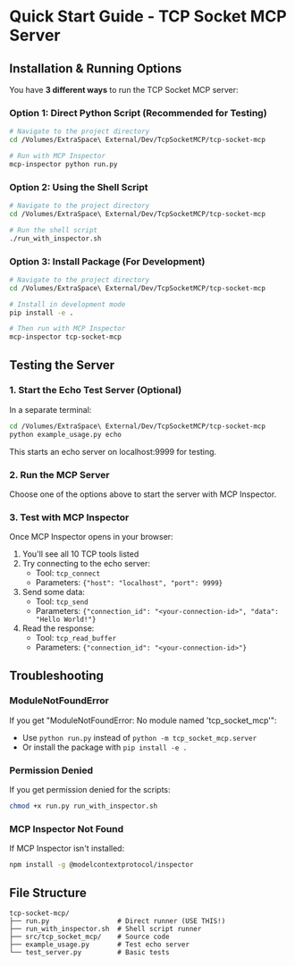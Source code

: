 # Quick Start Guide - TCP Socket MCP Server

## Installation & Running Options

You have **3 different ways** to run the TCP Socket MCP server:

### Option 1: Direct Python Script (Recommended for Testing)
```bash
# Navigate to the project directory
cd /Volumes/ExtraSpace\ External/Dev/TcpSocketMCP/tcp-socket-mcp

# Run with MCP Inspector
mcp-inspector python run.py
```

### Option 2: Using the Shell Script
```bash
# Navigate to the project directory
cd /Volumes/ExtraSpace\ External/Dev/TcpSocketMCP/tcp-socket-mcp

# Run the shell script
./run_with_inspector.sh
```

### Option 3: Install Package (For Development)
```bash
# Navigate to the project directory
cd /Volumes/ExtraSpace\ External/Dev/TcpSocketMCP/tcp-socket-mcp

# Install in development mode
pip install -e .

# Then run with MCP Inspector
mcp-inspector tcp-socket-mcp
```

## Testing the Server

### 1. Start the Echo Test Server (Optional)
In a separate terminal:
```bash
cd /Volumes/ExtraSpace\ External/Dev/TcpSocketMCP/tcp-socket-mcp
python example_usage.py echo
```
This starts an echo server on localhost:9999 for testing.

### 2. Run the MCP Server
Choose one of the options above to start the server with MCP Inspector.

### 3. Test with MCP Inspector
Once MCP Inspector opens in your browser:
1. You'll see all 10 TCP tools listed
2. Try connecting to the echo server:
   - Tool: `tcp_connect`
   - Parameters: `{"host": "localhost", "port": 9999}`
3. Send some data:
   - Tool: `tcp_send`
   - Parameters: `{"connection_id": "<your-connection-id>", "data": "Hello World!"}`
4. Read the response:
   - Tool: `tcp_read_buffer`
   - Parameters: `{"connection_id": "<your-connection-id>"}`

## Troubleshooting

### ModuleNotFoundError
If you get "ModuleNotFoundError: No module named 'tcp_socket_mcp'":
- Use `python run.py` instead of `python -m tcp_socket_mcp.server`
- Or install the package with `pip install -e .`

### Permission Denied
If you get permission denied for the scripts:
```bash
chmod +x run.py run_with_inspector.sh
```

### MCP Inspector Not Found
If MCP Inspector isn't installed:
```bash
npm install -g @modelcontextprotocol/inspector
```

## File Structure
```
tcp-socket-mcp/
├── run.py                 # Direct runner (USE THIS!)
├── run_with_inspector.sh  # Shell script runner
├── src/tcp_socket_mcp/    # Source code
├── example_usage.py       # Test echo server
└── test_server.py         # Basic tests
```